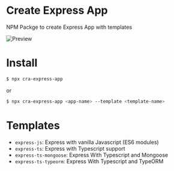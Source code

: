 # Create Express App
NPM Packge to create Express App with templates

![Preview](https://i.imgur.com/kZeMVCO.png)

# Install

```bash
$ npx cra-express-app
```
or
```bash
$ npx cra-express-app <app-name> --template <template-name>
```
# Templates
* `express-js`: Express with vanilla Javascript (ES6 modules)
* `express-ts`: Express with Typescript support
* `express-ts-mongoose`: Express With Typescript and Mongoose
* `express-ts-typeorm`: Express With Typescript and TypeORM
